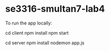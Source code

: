 # se3316-smultan7-lab4
To run the app locally:

cd client
npm install
npm start

cd server
npm install
nodemon app.js